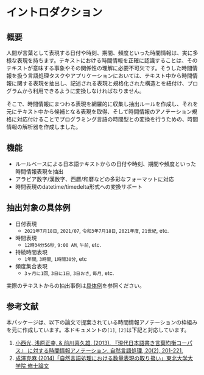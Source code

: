 # イントロダクション
## 概要
人間が言葉として表現する日付や時刻、期間、頻度といった時間情報は、実に多様な表現を持ちます。テキストにおける時間情報を正確に認識することは、そのテキストが意味する事象やその関係性の理解に必要不可欠です。そうした時間情報を扱う言語処理タスクやアプリケーションにおいては、テキスト中から時間情報に関する表現を抽出し、記述される表現と規格化された構造とを紐付け、プログラムから利用できるように変換しなければなりません。

そこで、時間情報にまつわる表現を網羅的に収集し抽出ルールを作成し、それを元にテキスト中から候補となる表現を取得、そして時間情報のアノテーション規格に対応付けることでプログラミング言語の時間型との変換を行うための、時間情報の解析器を作成しました。

## 機能

- ルールベースによる日本語テキストからの日付や時刻、期間や頻度といった時間情報表現を抽出
- アラビア数字/漢数字、西暦/和暦などの多彩なフォーマットに対応
- 時間表現のdatetime/timedelta形式への変換サポート

## 抽出対象の具体例

- 日付表現
    - `2021年7月18日`, `2021/07`, `令和3年7月18日`, `2021年度`, `21世紀`, etc.
- 時間表現
    - `12時34分56秒`, `9:00 AM`, `午前`, etc.
- 持続時間表現
    - `1年間`, `3時間`, `1時間30分`, etc
- 頻度集合表現
    - `3ヶ月に1回`, `3日に1日`, `3日おき`, `毎月`, etc.

実際のテキストからの抽出事例は[具体例](example.md)を参照ください。

## 参考文献
本パッケージは、以下の論文で提案されている時間情報アノテーションの枠組みを元に作成しています。本ドキュメントの`[1]`, `[2]`は下記と対応しています。

1.  [小西光, 浅原正幸, & 前川喜久雄. (2013). 『現代日本語書き言葉均衡コーパス』 に対する時間情報アノテーション. 自然言語処理, 20(2), 201-221.](https://www.jstage.jst.go.jp/article/jnlp/20/2/20_201/_article/-char/ja/)
2.   [成澤克麻 (2014)「自然言語処理における数量表現の取り扱い」東北大学大学院 修士論文](http://www.cl.ecei.tohoku.ac.jp/publications/2015/mthesis2013_narisawa_submitted.pdf)

